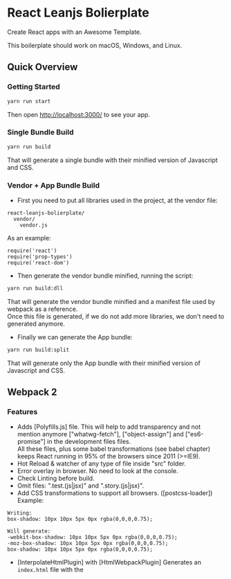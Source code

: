 # React Leanjs Bolierplate

Create React apps with an Awesome Template.

This boilerplate should work on macOS, Windows, and Linux.<br>

## Quick Overview
### Getting Started
```sh
yarn run start
```

Then open [http://localhost:3000/](http://localhost:3000/) to see your app.

### Single Bundle Build
```sh
yarn run build
```
That will generate a single bundle with their minified version of Javascript and CSS. 

### Vendor + App Bundle Build
* First you need to put all libraries used in the project, at the vendor file:
```
react-leanjs-bolierplate/
  vendor/
    vendor.js
```
As an example:
```
require('react')
require('prop-types')
require('react-dom')
```
* Then generate the vendor bundle minified, running the script:
```sh
yarn run build:dll
```
That will generate the vendor bundle minified and a manifest file used by webpack as a reference.<br>
Once this file is generated, if we do not add more libraries, we don't need to generated anymore.<br>

* Finally we can generate the App bundle:
```sh
yarn run build:split
```
That will generate only the App bundle with their minified version of Javascript and CSS.<br>

## Webpack 2 
### Features
* Adds [Polyfills.js] file. This will help to add transparency and not mention anymore ["whatwg-fetch"], ["object-assign"] and ["es6-promise"] in the development files files.<br>
All these files, plus some babel transformations (see babel chapter) keeps React running in 95% of the browsers since 2011 (>=IE9). 
* Hot Reload & watcher of any type of file inside "src" folder.
* Error overlay in browser. No need to look at the console. 
* Check Linting before build.
* Omit files: ".test.(js|jsx)" and ".story.(js|jsx)".
* Add CSS transformations to support all browsers. ([postcss-loader]) Example:
```
Writing: 
box-shadow: 10px 10px 5px 0px rgba(0,0,0,0.75);

Will generate:
-webkit-box-shadow: 10px 10px 5px 0px rgba(0,0,0,0.75);
-moz-box-shadow: 10px 10px 5px 0px rgba(0,0,0,0.75);
box-shadow: 10px 10px 5px 0px rgba(0,0,0,0.75);
```
* [InterpolateHtmlPlugin] with [HtmlWebpackPlugin] Generates an `index.html` file with the <script> injected. No need to serve with an express server.
* [ManifestPlugin] Generates a manifest.json for the site.

### Performance
Added different tune ups from React-create-app, Medium, Stack Overflow and more:
* Faster Development Build with "cheap-module-source-map" and cache of the previous build. It will only build the difference.
* Minified (JS, CSS, HTML), Gziped (JS, CSS), removed comments, deleted dead code, deleted unused, AggressiveMergingPlugin.
* [DllPlugin] & [DllReferencePlugin]: Helps to split in at least 2 files for lazy load or http2 load. The sum of the size of these 2 files is slightly bigger than the single one generated.
* [ExtractTextPlugin] Concentrate all CSS files into one external file. It's useful to develop the css by components but is more performant to load only one file.
* [StatsPlugin] Generates a file "profile.json" that we can upload to check our tree dependecies. We can upload [here](http://webpack.github.io/analyse/)

## Testing
### Jest, Enzyme & Enzyme-to-Json
Every file in "src" folder with the extension ".test.(js|jsx)" will be taken in by the runner.
To run the test:
```sh
yarn run test
```

To run the coverage:
```sh
yarn run coverage
```
Open later the browser with the html generated under the folder:
```
react-leanjs-boilerplate/
  coverage/
    lcov-report/
      index.html
```

## Linting JS & CSS
We have included 3 types of linter with auto correction in most of the cases. Supported JS, JSX, CSS and SCSS.
It follow the rules of "Airbnb" and "Standard". They will be executed before any commit (Explained in "precommit")

### ESlint
It helps to detect and correct style issues in JS & JSX files. Can be manually executed:
```sh
yarn run eslint
```

### Stylefmt
It helps to detect and correct style issues in CSS & SCSS files. Can be manually executed:
```sh
yarn run stylefmt
```

### Prettier
It helps to correct style writing issues in JS & JSX files. Can be manually executed:
```sh
yarn run prettier
```

## React Story Book
React Storybook is something you can use with your app right away. <br>It will help to develop your UI components separately and track them later as documentation.

It has many features including:
* Completely isolating the environment for your components (with the use of various iframe tactics).
* HMR — hot module replacement (even for functional stateless components).
* Works with any React app (whether it’s Redux, Relay or any React app).
* Support for CSS (whether it’s plain old CSS, CSS modules or something fancy).
* Clean and fast user interface.
* Runs inside your project (so, it uses your app’s NPM modules and babel configurations out of the box).
* Serves static files (if you host static files inside your app).
* Extendable as required (support for custom webpack loaders and plugins).

This version uses a custom Config and Webpack (Version 1, still waiting for the oficial update).
The plugins added to supercharge of powers the React Story Book are:

* [knobs addon](https://www.npmjs.com/package/@kadira/storybook-addon-knobs) It helps to add variables easy configure/play in real time.<br>
We can do Text, Number, Select, Date, Color, Array.... Best look playground [here](https://storybooks.js.org/storybook-addon-knobs/?knob-DOB=-2617594200000&knob-Name=Tom%20Cary&knob-today=1479515330701&knob-Color=black&knob-Passions%5B0%5D=Fishing&knob-Passions%5B1%5D=Skiing&knob-Favorite%20Number=42&knob-Style=%7B%22fontFamily%22%3A%22Arial%22%2C%22padding%22%3A20%7D&knob-My%20DOB=741983400000&knob-Bold=false&knob-Label=Hello%20Button&knob-Comfort%20Temp=72&selectedKind=Example%20of%20Knobs&selectedStory=with%20all%20knobs&full=0&down=1&left=1&panelRight=1&downPanel=kadirahq%2Fstorybook-addon-knobs)
Example:
```js
import React from 'react'
import { storiesOf, action } from '@kadira/storybook'
import { withKnobs, text, boolean, number, color, select } from '@kadira/storybook-addon-knobs'

storiesOf('Demo Knobs', module)
  .addDecorator(withKnobs)
  .add('as dynamic variables', () => {
    const name = text('Name', 'Arunoda Susiripala')
    const options = {
      range: true,
      min: 60,
      max: 90,
      step: 1,
    }
    const age = number('Age', 73, options)

    const defaultValue2 = '#ff00ff'
    const textColor = color('Color', defaultValue2)

    const options2 = {
      red: 'Red',
      blue: 'Blue',
      yellow: 'Yellow',
    }
    const backColor = select('Background Color', options2, 'red')

    const content = `I am ${name} and I'm ${age} years old.`
    return (<div style={{ color: textColor, backgroundColor: backColor }}>{content}</div>)
  })
```

* [storybook-host](https://www.npmjs.com/package/storybook-host) decorator with powerful display options for hosting, sizing and framing your components.
Example:
```js
import React from 'react'
import { storiesOf, action } from '@kadira/storybook'
import { host } from 'storybook-host'
import Spinner from './Spinner' //--> This will be your component to test

storiesOf('Spinner Loader', module)
  .addDecorator(host({
    title: 'A host container for components under test.',
    align: 'center bottom',
    height: '80%',
    width: 400,
  }))
  
  ...
  
  .add('Without props', () => (
    <Spinner />
  ))
```

* [react-storybook-addon-intl](https://www.npmjs.com/package/react-storybook-addon-intl) It helps you to test your "react-intl" components in the differents locales.
Example:
```js
...

import { addLocaleData } from 'react-intl'
import ru from 'react-intl/locale-data/ru'
import es from 'react-intl/locale-data/es'
import de from 'react-intl/locale-data/de'
addLocaleData(ru)
addLocaleData(es)
addLocaleData(de)

storiesOf('Buttons', module)
  .addWithIntl(
    'Initial Locale (de-DE)',
    () => (<Button action={action('another test')} />),
    {
      'ru-RU': {
        'button.caption': 'Нажми меня! (ru-RU)'
      },
      'de-DE': {
        'button.caption': 'Klick mich (de-DE)'
      },
      'es-ES': {
        'button.caption': 'Haz click en mi (es-ES)'
      }
    },
    {
      initialLocale: 'de-DE'
    }
  )
```

* [@kadira/react-storybook-addon-info](https://www.npmjs.com/package/@kadira/react-storybook-addon-info) It helps to write info of the component proptypes as generic documentation. <br>
We can generate Static files later to keep track of styling in the project.
Example:
```js
...
storiesOf('Buttons', module)
  .addWithInfo(
    'simple usage (inline info)',
    `
      This is the basic usage with the button with providing a label to show the text.
    `,
    () => <Button label="The Button" onClick={action('onClick')} />,
    { inline: true },
  )
```

* [react-storybook-addon-props-combinations](https://www.npmjs.com/package/react-storybook-addon-props-combinations) It helps to write in a synthetic way all the different propTypes that will change the component,<br>
in order to test and view the result in a maintainable way. Every posibility has to be written inside an array.
Example:
```js
...

storiesOf('Buttons', module)
  .addWithPropsCombinations(
    'Standard usage',
    Button,
    {
      disabled: [false, true],
      onClick: [action('clicked')],
      label: ['hello world', <b>some elements</b>]
    },
    {
      CombinationRenderer: ({Component, props, options}) => (
        <Component {...props} />
      )
    }
  )

```

* [storybook-addon-material-ui](https://github.com/sm-react/storybook-addon-material-ui) This is awesome, it helps you to tune, play and update you components with Material UI with their themes or a custom theme.
Example:
```js
...
import {muiTheme} from 'storybook-addon-material-ui'

const newTheme = {
  themeName: 'Grey Theme',
  palette: {
    primary1Color: '#00bcd4',
    alternateTextColor: '#4a4a4a',
    canvasColor: '#616161',
    textColor: '#bdbdbd',
    secondaryTextColor: 'rgba(255, 255, 255, 0.54)',
    disabledColor: '#757575',
    accent1Color: '#607d8b',
  },
}

storiesOf('Material-UI', module)
  .addDecorator(muiTheme([newTheme]))
  .add('Button Example Controlled', () => (
    <Button label="The Button" />
  ))

```

And when we download our custom theme, we can add it, like this:
```js
...

import greyTheme from './greyTheme.json'

storiesOf('Material-UI', module)
  .addDecorator(greyTheme)
  .add('Button Example Controlled', () => (
    <Button label="The Button" />
  ))

```

### Run React Story Book
We only need to run the next command and browser on [http://localhost:9001/](http://localhost:9001/) to play around.
```sh
yarn run storybook
```

### Build static React Story Book
It is usefull to provide a static style guide of the assets.
```sh
yarn run build:storybook
```

### Add stories 
It will only look inside the "src" folder for any file with the extension "*.story.(js|jsx)".
Example of a simple file, that will generate one of the menus, "add" will be the case to show:
```js
import React from 'react'
import { storiesOf, action } from '@kadira/storybook'
import Spinner from './Spinner' //--> This will be your component to test

storiesOf('Spinner Loader', module)
  .add('Without props', () => (
    <Spinner />
  ))
```

## Flow
Static type checker, ultra recommended. We only need to create a comment on top:
```
/* @flow */
```
To take advantage of the power of Flow we need to spend time learning and creating the full checks, not a simple object or function check. That will not help at all.
We recommend checking out some of the [builtin types](https://github.com/facebook/flow/blob/master/lib/dom.js) useful for Event.target.value and so on.
Example:
```js
/* @flow */
type QuantityButtonsProps = {
  quantity: number,
  addCourse: () => void,
  remCourse: () => void,
  inputCourse: (Event) => void
}

const QuantityButtons = ({ quantity, addCourse, remCourse, inputCourse }: QuantityButtonsProps) => ( ... )

```

## Babel
We keep our config very updated for performance and to support the latest features.
* Babel lastest with support for old browsers (>=IE9 - 2011).
* Stage-0 Experimental to use all new features.
* Flow support.
* Added some transformations for performance such as:
  * "babel-plugin-transform-class-properties".
  * "babel-plugin-transform-object-rest-spread".
  * "babel-plugin-transform-react-jsx".
  * "babel-plugin-transform-regenerator" Transforms Async to Generators.
  * "babel-plugin-syntax-dynamic-import".
  * "transform-react-inline-elements".
  * "transform-react-constant-elements".

## Pre-commit
Hook executed when we create a commit. This will execute the 3 linters (ESlint, Stylefmt and Prettier) over the files added. <br>
If it doesn't pass the reformat, the commit won't be generated.

## Ready for React 15.5
* PropTypes is outside React.
```js
import PropTypes from 'prop-types'

const QuantityButtons = ({ quantity, addCourse, remCourse, inputCourse }) => ( ... )

QuantityButtons.propTypes = {
  quantity: PropTypes.number,
  addCourse: PropTypes.func,
  remCourse: PropTypes.func,
  inputCourse: PropTypes.func
}

QuantityButtons.defaultProps = {
  quantity: 1,
  addCourse: () => {},
  remCourse: () => {},
  inputCourse: () => {}
}
```

We will keep everything updated. This is our default stack, it helps us to develop faster. <br>
At the moment we don't need to add Redux, React Router and extras, as they are not used in every project (Small or Big).
